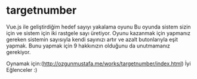 # targetnumber
Vue.js ile geliştirdiğim hedef sayıyı yakalama oyunu
Bu oyunda sistem sizin için ve sistem için iki rastgele sayı üretiyor.
Oyunu kazanmak için yapmanız gereken sistemin sayısıyla kendi sayınızı artır ve azalt butonlarıyla eşit yapmak.
Bunu yapmak için 9 hakkınızın olduğunu da unutmamanız gerekiyor. 

Oynamak için:(http://ozgunmustafa.me/works/targetnumber/index.html)
İyi Eğlenceler :)
